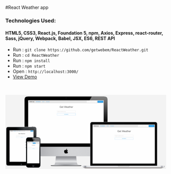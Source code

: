 #React Weather app
### Technologies Used:
#### HTML5, CSS3, React.js, Foundation 5, npm, Axios, Express, react-router, Sass, jQuery, Webpack, Babel, JSX, ES6, REST API
 - Run  :  `git clone https://github.com/getwebem/ReactWeather.git`
 - Run  :  `cd ReactWeather`
 - Run  :  `npm install`
 - Run  :  `npm start`
 - Open :  `http://localhost:3000/`
 - [View Demo](http://arcane-hamlet-97103.herokuapp.com/#/?_k=z3gmef)
  
 <br/><br/>
![pic1](https://raw.githubusercontent.com/getwebem/README/master/ReactWeather2/Screen%20Shot%202017-08-27%20at%2023.02.56.png)
<br/><br/>
